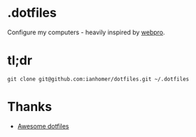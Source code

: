 # .dotfiles

Configure my computers - heavily inspired by [webpro](https://github.com/webpro/dotfiles).

# tl;dr

    git clone git@github.com:ianhomer/dotfiles.git ~/.dotfiles


# Thanks

* [Awesome dotfiles](https://github.com/webpro/awesome-dotfiles)
